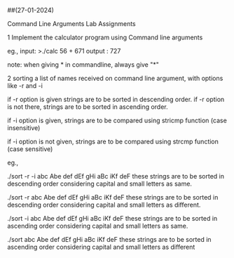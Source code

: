 ##(27-01-2024)

Command Line Arguments Lab Assignments

1   Implement the calculator program using Command line arguments

eg., input:  >./calc   56 + 671
output : 727

note: when giving * in commandline, always give "*"

2   sorting a list of names received on command line argument, with options like -r and -i

if -r option is given strings are to be sorted in descending order.
if -r option is not there, strings are to be sorted in ascending order.

if -i option is given, strings are to be compared using stricmp function (case insensitive)

if -i option is not given, strings are to be compared using strcmp function (case sensitive)

eg.,


./sort -r -i abc Abe def dEf gHi aBc iKf deF
these strings are to be sorted in descending order considering capital and small letters as same.

./sort -r abc Abe def dEf gHi aBc iKf deF
these strings are to be sorted in descending order considering capital and small letters as different.

./sort -i abc Abe def dEf gHi aBc iKf deF
  these strings are to be sorted in ascending order considering capital and small letters as same.  

./sort abc Abe def dEf gHi aBc iKf deF
  these strings are to be sorted in ascending order considering capital and small letters as different
